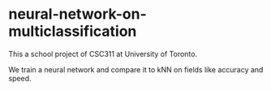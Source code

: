 # neural-network-on-multiclassification

This a school project of CSC311 at University of Toronto.

We train a neural network and compare it to kNN on fields like accuracy and speed.
